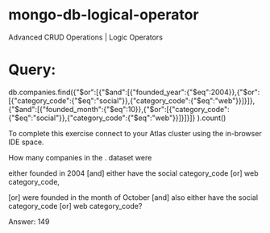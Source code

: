 # mongo-db-logical-operator
Advanced CRUD Operations | Logic Operators

# **Query:** 
db.companies.find({"$or":[{"$and":[{"founded_year":{"$eq":2004}},{"$or":[{"category_code":{"$eq":"social"}},{"category_code":{"$eq":"web"}}]}]},{"$and":[{"founded_month":{"$eq":10}},{"$or":[{"category_code":{"$eq":"social"}},{"category_code":{"$eq":"web"}}]}]}]}
).count()


To complete this exercise connect to your Atlas cluster using the in-browser IDE space.

How many companies in the <database>.<document-name> dataset were 

either founded in 2004
[and] either have the social category_code [or] web category_code,

[or] were founded in the month of October
[and] also either have the social category_code [or] web category_code?

Answer: 149
